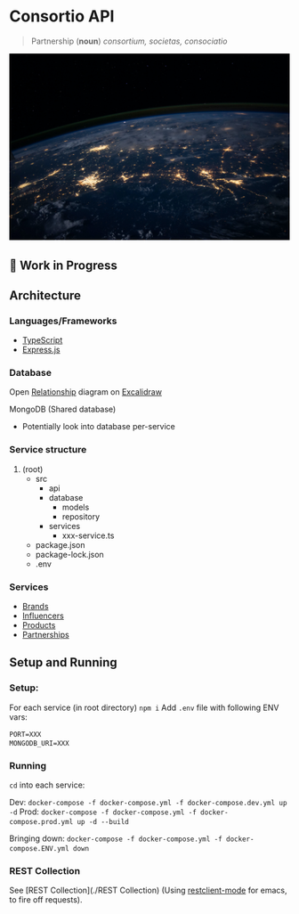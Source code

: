 # Consortio API

> Partnership (**noun**) *consortium, societas, consociatio*

![Earth](docs/earth.jpg)

## :construction: Work in Progress

## Architecture

### Languages/Frameworks

- [TypeScript](https://www.typescriptlang.org/)
- [Express.js](https://expressjs.com/)

### Database

Open [Relationship](./relations.excalidraw) diagram on [Excalidraw](https://excalidraw.com/)

MongoDB (Shared database)
- Potentially look into database per-service

### Service structure

1. (root)
   - src
     - api
     - database
       - models
       - repository
     - services
       - xxx-service.ts
   - package.json
   - package-lock.json
   - .env

### Services

- [Brands](./brands/package.json)
- [Influencers](./influencers/package.json)
- [Products](./products/package.json)
- [Partnerships](./partnerships/package.json)

## Setup and Running

### Setup:

For each service (in root directory) `npm i`
Add `.env` file with following ENV vars:

```
PORT=XXX
MONGODB_URI=XXX
```

### Running
`cd` into each service:

Dev: `docker-compose -f docker-compose.yml -f docker-compose.dev.yml up -d`
Prod: `docker-compose -f docker-compose.yml -f docker-compose.prod.yml up -d --build`

Bringing down:   `docker-compose -f docker-compose.yml -f docker-compose.ENV.yml down`

### REST Collection

See [REST Collection](./REST Collection) (Using [restclient-mode](https://github.com/pashky/restclient.el) for emacs, to fire off requests).
